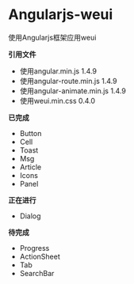 # Angularjs-weui

使用Angularjs框架应用weui

**引用文件**

+ 使用angular.min.js 1.4.9
+ 使用angular-route.min.js 1.4.9
+ 使用angular-animate.min.js 1.4.9
+ 使用weui.min.css 0.4.0

**已完成**

+ Button
+ Cell
+ Toast
+ Msg
+ Article
+ Icons
+ Panel

**正在进行**

+ Dialog

**待完成**

+ Progress
+ ActionSheet
+ Tab
+ SearchBar